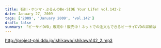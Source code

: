 ```yaml
---
title: 石川・ホンマ・ぶるんのBe-SIDE Your Life! vol.142-2
date: January 27, 2009
tags: ['2009', 'January 2009', 'vol.142']
draft: false
summary: 「ビーサイDVD」販売中！販売中！ネットでの注文もできるビーサイDVDの詳細は「お知らせ」にてチェックして下さい！！生放送中も石川サンのケータイには注文確認のメールが・・・NAMAE
---
```


http://project-phi.ddo.jp/ishikawa/ishikawa142_2.mp3